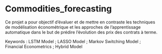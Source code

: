 # Commodities_forecasting

Ce projet a pour objectif d’évaluer et de mettre en contraste les techniques de modélisation économétrique et les approches de l’apprentissage automatique dans le but de prédire l’évolution des prix des contrats à terme.

Keywords : LSTM Model ; LASSO Model ; Markov Switching Model ; Financial Econometrics ; Hybrid Model
